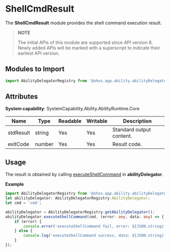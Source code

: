 # ShellCmdResult

The **ShellCmdResult** module provides the shell command execution result.

> **NOTE**
> 
> The initial APIs of this module are supported since API version 8. Newly added APIs will be marked with a superscript to indicate their earliest API version.

## Modules to Import

```ts
import AbilityDelegatorRegistry from '@ohos.app.ability.abilityDelegatorRegistry';
```

## Attributes

**System capability**: SystemCapability.Ability.AbilityRuntime.Core

| Name     | Type  | Readable| Writable| Description                                                        |
| --------- | ------ | ---- | ---- | ------------------------------------------------------------ |
| stdResult | string | Yes  | Yes  | Standard output content.|
| exitCode  | number | Yes  | Yes  | Result code.|

## Usage

The result is obtained by calling [executeShellCommand](js-apis-inner-application-abilityDelegator.md#executeshellcommand) in **abilityDelegator**.

**Example**
```ts
import AbilityDelegatorRegistry from '@ohos.app.ability.abilityDelegatorRegistry';
let abilityDelegator: AbilityDelegatorRegistry.AbilityDelegator;
let cmd = 'cmd';

abilityDelegator = AbilityDelegatorRegistry.getAbilityDelegator();
abilityDelegator.executeShellCommand(cmd, (error: any, data: any) => {
    if (error) {
        console.error('executeShellCommand fail, error: ${JSON.stringify(error)}');
    } else {
        console.log('executeShellCommand success, data: ${JSON.stringify(data)}');
    }
});
```
